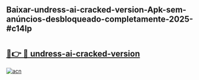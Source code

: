 ## Baixar-undress-ai-cracked-version-Apk-sem-anúncios-desbloqueado-completamente-2025-#c14lp

# <h2><a href="https://ainizakaria.my?title=undress-ai-cracked-version&ref=22M">🔗👉 🔴 undress-ai-cracked-version</a></h2>

[![acn](https://github.com/user-attachments/assets/0f9c940e-d8b0-45ae-aac7-cd30a18b3e1c)](https://ainizakaria.my?title=undress-ai-cracked-version&ref=22M)


